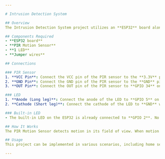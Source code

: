 ```yaml
---

# Intrusion Detection System

## Overview
The Intrusion Detection System project utilizes an **ESP32** board along with a **PIR Motion Sensor** and an LED. This system detects motion and alerts users by illuminating an LED, providing a simple yet effective way to monitor areas for unauthorized access.

## Components Required
- **ESP32 board**
- **PIR Motion Sensor**
- **1 LED**
- **Jumper wires**

## Connections

### PIR Sensor
1. **VCC Pin**: Connect the VCC pin of the PIR sensor to the **3.3V** pin on the ESP32.
2. **GND Pin**: Connect the GND pin of the PIR sensor to the **GND** pin on the ESP32.
3. **OUT Pin**: Connect the OUT pin of the PIR sensor to **GPIO 34** on the ESP32.

### LED
1. **Anode (Long leg)**: Connect the anode of the LED to **GPIO 5** on the ESP32.
2. **Cathode (Short leg)**: Connect the cathode of the LED to **GND** with a suitable resistor (e.g., **220Ω**).

### Built-in LED
- The built-in LED on the ESP32 is already connected to **GPIO 2**. No additional wiring is needed for this.

## How It Works
The PIR Motion Sensor detects motion in its field of view. When motion is detected, the OUT pin goes HIGH, triggering the LED to illuminate as a visual alert. This setup is ideal for security applications in homes, offices, or restricted areas.

## Usage
This project can be implemented in various scenarios, including home security systems, motion-triggered alerts, and automated monitoring of specific areas.

---
```

